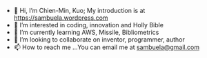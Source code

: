 - 👋 Hi, I’m Chien-Min, Kuo; My introduction is at https://sambuela.wordpress.com
- 👀 I’m interested in coding, innovation and Holly Bible
- 🌱 I’m currently learning AWS, Missile, Bibliometrics
- 💞️ I’m looking to collaborate on inventor, programmer, author
- 📫 How to reach me ...You can email me at sambuela@gmail.com

<!---
sambuela/sambuela is a ✨ special ✨ repository because its `README.md` (this file) appears on your GitHub profile.
You can click the Preview link to take a look at your changes.
--->
